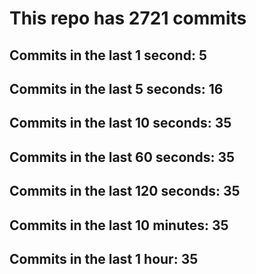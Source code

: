 # This repo has 2721 commits

## Commits in the last 1 second: 5
## Commits in the last 5 seconds: 16
## Commits in the last 10 seconds: 35
## Commits in the last 60 seconds: 35
## Commits in the last 120 seconds: 35
## Commits in the last 10 minutes: 35
## Commits in the last 1 hour: 35
